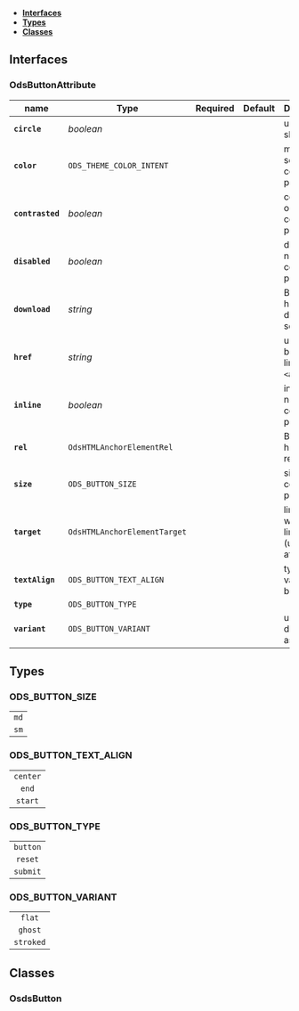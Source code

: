 * [**Interfaces**](#interfaces)
* [**Types**](#types)
* [**Classes**](#classes)

## Interfaces

### OdsButtonAttribute
|name | Type | Required | Default | Description|
|---|---|:---:|---|---|
|**`circle`** | _boolean_ |  |  | use a circle shape|
|**`color`** | `ODS_THEME_COLOR_INTENT` |  |  | main color: see component principles|
|**`contrasted`** | _boolean_ |  |  | contrasted or not: see component principles|
|**`disabled`** | _boolean_ |  |  | disabled or not: see component principles|
|**`download`** | _string_ |  |  | Button with href as download source|
|**`href`** | _string_ |  |  | use a button as a link with `<a>` element|
|**`inline`** | _boolean_ |  |  | inline or not: see component principles|
|**`rel`** | `OdsHTMLAnchorElementRel` |  |  | Button with href relationship|
|**`size`** | `ODS_BUTTON_SIZE` |  |  | size: see component principles|
|**`target`** | `OdsHTMLAnchorElementTarget` |  |  | link target if we are in a link-mode (using `href` attribute)|
|**`textAlign`** | `ODS_BUTTON_TEXT_ALIGN` |  |  | type of the vanilla button|
|**`type`** | `ODS_BUTTON_TYPE` |  |  | |
|**`variant`** | `ODS_BUTTON_VARIANT` |  |  | used design aspect|

## Types

### ODS_BUTTON_SIZE
|  |
|:---:|
| `md` |
| `sm` |

### ODS_BUTTON_TEXT_ALIGN
|  |
|:---:|
| `center` |
| `end` |
| `start` |

### ODS_BUTTON_TYPE
|  |
|:---:|
| `button` |
| `reset` |
| `submit` |

### ODS_BUTTON_VARIANT
|  |
|:---:|
| `flat` |
| `ghost` |
| `stroked` |

## Classes

### OsdsButton